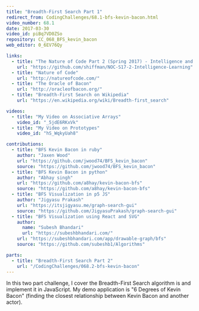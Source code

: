 ```yaml
---
title: "Breadth-First Search Part 1"
redirect_from: CodingChallenges/68.1-bfs-kevin-bacon.html
video_number: 68.1
date: 2017-03-30
video_id: piBq7VD0ZSo
repository: CC_068_BFS_kevin_bacon
web_editor: 0_6EV76Qy

links:
  - title: "The Nature of Code Part 2 (Spring 2017) - Intelligence and Learning"
    url: "https://github.com/shiffman/NOC-S17-2-Intelligence-Learning"
  - title: "Nature of Code"
    url: "http://natureofcode.com/"
  - title: "The Oracle of Bacon"
    url: "http://oracleofbacon.org/"
  - title: "Breadth-First Search on Wikipedia"
    url: "https://en.wikipedia.org/wiki/Breadth-first_search"

videos:
  - title: "My Video on Associative Arrays"
    video_id: "_5jdE6RKxVk"
  - title: "My Video on Prototypes"
    video_id: "hS_WqkyUah8"

contributions:
  - title: "BFS Kevin Bacon in ruby"
    author: "Jaxen Wood"
    url: "https://github.com/jwood74/BFS_kevin_bacon"
    source: "https://github.com/jwood74/BFS_kevin_bacon"
  - title: "BFS Kevin Bacon in python"
    author: "Abhay singh"
    url: "https://github.com/a8hay/kevin-bacon-bfs"
    source: "https://github.com/a8hay/kevin-bacon-bfs"
  - title: "BFS Visualization in p5 JS"
    author: "Jigyasu Prakash"
    url: "https://itsjigyasu.me/graph-search-gui"
    source: "https://github.com/JigyasuPrakash/graph-search-gui"
  - title: "BFS Visualization using React and SVG"
    author:
      name: "Subesh Bhandari"
      url: "https://subeshbhandari.com/"
    url: "https://subeshbhandari.com/app/drawable-graph/bfs"
    source: "https://github.com/subeshb1/Algorithms"

parts:
  - title: "Breadth-First Search Part 2"
    url: "/CodingChallenges/068.2-bfs-kevin-bacon"
---
```


In this two part challenge, I cover the Breadth-First Search algorithm is and implement it in JavaScript. My demo application is "6 Degrees of Kevin Bacon" (finding the closest relationship between Kevin Bacon and another actor).
